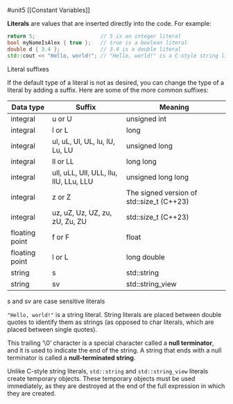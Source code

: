 #unit5 
[[Constant Variables]]

**Literals** are values that are inserted directly into the code. For example:

```cpp
return 5;                     // 5 is an integer literal
bool myNameIsAlex { true };   // true is a boolean literal
double d { 3.4 };             // 3.4 is a double literal
std::cout << "Hello, world!"; // "Hello, world!" is a C-style string literal
```
Literal suffixes

If the default type of a literal is not as desired, you can change the type of a literal by adding a suffix. Here are some of the more common suffixes:

| Data type      | Suffix                                 | Meaning                                   |
| -------------- | -------------------------------------- | ----------------------------------------- |
| integral       | u or U                                 | unsigned int                              |
| integral       | l or L                                 | long                                      |
| integral       | ul, uL, Ul, UL, lu, lU, Lu, LU         | unsigned long                             |
| integral       | ll or LL                               | long long                                 |
| integral       | ull, uLL, Ull, ULL, llu, llU, LLu, LLU | unsigned long long                        |
| integral       | z or Z                                 | The signed version of std::size_t (C++23) |
| integral       | uz, uZ, Uz, UZ, zu, zU, Zu, ZU         | std::size_t (C++23)                       |
| floating point | f or F                                 | float                                     |
| floating point | l or L                                 | long double                               |
| string         | s                                      | std::string                               |
| string         | sv                                     | std::string_view                          |

s and sv are case sensitive literals

`"Hello, world!"` is a string literal. String literals are placed between double quotes to identify them as strings (as opposed to char literals, which are placed between single quotes).

This trailing ‘\0’ character is a special character called a **null terminator**, and it is used to indicate the end of the string. A string that ends with a null terminator is called a **null-terminated string**.

Unlike C-style string literals, `std::string` and `std::string_view` literals create temporary objects. These temporary objects must be used immediately, as they are destroyed at the end of the full expression in which they are created.


